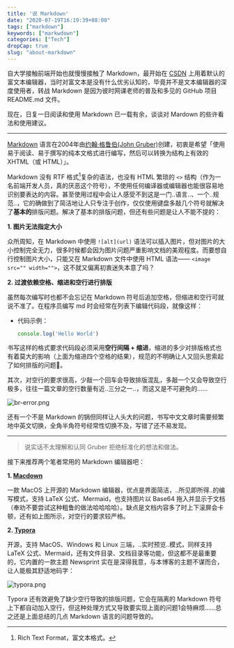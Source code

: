 ```yaml
---
title: '说 Markdown'
date: "2020-07-19T16:19:39+08:00"
tags: ["markdown"]
keywords: ["markwdown"]
categories: ["Tech"]
dropCap: true
slug: "about-markdown"
---
```

自大学接触前端开始也就慢慢接触了 Markdown，最开始在 [CSDN](https://blog.csdn.net/Xue_zenghui) 上用着默认的富文本编辑器，当时对富文本是没有什么优劣认知的，毕竟并不是文本编辑器的深度使用者，转战 Markdown 是因为彼时网课老师的普及和多见的 GitHub 项目 README.md 文件。

现在，日复一日阅读和使用 Markdown 已一载有余，谈谈对 Mardown 的些许看法和使用建议。

---

[Markdown](https://daringfireball.net/projects/markdown/) 语言在2004年由[约翰·格鲁伯(John Gruber)](https://zh.wikipedia.org/wiki/%E7%B4%84%E7%BF%B0%C2%B7%E6%A0%BC%E9%AD%AF%E4%BC%AF)创建，初衷是希望「使用易于阅读、易于撰写的纯本文格式进行编写，然后可以转换为结构上有效的 XHTML（或 HTML）」。

Markdown 没有 RTF 格式[^1]复杂的语法，也没有 HTML 繁琐的 `<>` 结构（作为一名前端开发人员，真的厌恶这个符号），不使用任何编译器或编辑器也能很容易地识别要表达的内容。甚至使用过程中会让人感受不到这是一门..语言..、一个..规范..，它的确做到了简洁地让人只专注于创作，仅仅使用键盘多敲几个符号就解决了**基本的**排版问题。解决了基本的排版问题，但还有些问题是让人不能不提的：


**1. 图片无法指定大小**

众所周知，在 Markdown 中使用 `![alt](url)` 语法可以插入图片，但对图片的大小控制完全无力，很多时候都会因为图片问题严重影响文档的美观程度。而要想自行控制图片大小，只能又在 Markdown 文件中使用 HTML 语法—— `<image src="" width="">`，这不就又偏离初衷迷失本意了吗？

**2. 过渡依赖空格、缩进和空行进行排版**

虽然每次编写时也都不会忘记在 Markdown 符号后追加空格，但缩进和空行可就说不准了。在程序员编写 md 时会经常在列表下编辑代码段，就像这样：

- 代码示例：

    ```js
    console.log('Hello World')
    ```

书写这样的格式要求代码段必须采用**空行间隔 + 缩进**，缩进的多少对排版格式也有着莫大的影响（上面为缩进四个空格的结果），规范的不明确让人又回头思索起了如何排版的问题🤯。

其次，对空行的要求很高，少敲一个回车会导致排版混乱，多敲一个又会导致空行极多，往往一篇文章的空行数量有近..三分之一..，而这又是不可避免的……

![br-error.png](/images/markdown:br-error.png "缺少空行导致排版混乱")

还有一个不是 Markdown 的锅但同样让人头大的问题，书写中文文章时需要频繁地中英文切换，全角半角符号经常性切换不及，写错了还不易发现。

---

> 说实话不太理解和认同 Gruber 拒绝标准化的想法和做法。

接下来推荐两个笔者常用的 Markdown 编辑器吧：

**1. [Macdown](https://macdown.uranusjr.com/)**

一款 MacOS 上开源的 Markdown 编辑器，优点是界面简洁，..所见即所得..的编写模式，支持 LaTeX 公式、Mermaid，也支持图片以 Base64 拖入并显示于文档（奉劝不要尝试这种粗鲁的做法哈哈哈哈）。缺点是文档内容多了时上下滚屏会卡顿，还有如上图所示，对空行的要求较严格。

**2. [Typora](https://typora.io/)**

开源，支持 MacOS、Windows 和 Linux 三端，..实时预览..模式，同样支持 LaTeX 公式、Mermaid，还有文件目录、文档目录等功能，但这都不是最重要的，它内置的一款主题 Newsprint 实在是深得我意，与本博客的主题不谋而合，让人能极其舒适地码字：

![typora.png](/images/markdown:typora.png "Typora Newsprint 主题")

Typora 还有效避免了缺少空行导致的排版问题，它会在隔离的 Markdown 符号上下都自动加入空行，但这种处理方式又导致要实现上面的问题1会特麻烦……总之还是上面总结的几点 Markdown 语言的问题导致的。

[^1]: Rich Text Format，富文本格式。
